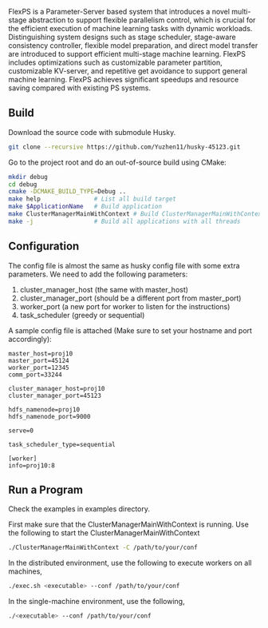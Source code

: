 
FlexPS is a Parameter-Server based system that introduces a novel multi-stage abstraction to support flexible parallelism control, which is crucial for the efficient execution of machine learning tasks with dynamic workloads. Distinguishing system designs such as stage scheduler, stage-aware consistency controller, flexible model preparation, and direct model transfer are introduced to support efficient multi-stage machine learning. FlexPS includes optimizations such as customizable parameter partition, customizable KV-server, and repetitive get avoidance to support general machine learning. FlexPS achieves significant speedups and resource saving compared with existing PS systems. 

## Build

Download the source code with submodule Husky.
```sh
git clone --recursive https://github.com/Yuzhen11/husky-45123.git
```

Go to the project root and do an out-of-source build using CMake:
```sh
mkdir debug
cd debug
cmake -DCMAKE_BUILD_TYPE=Debug ..
make help               # List all build target
make $ApplicationName   # Build application
make ClusterManagerMainWithContext # Build ClusterManagerMainWithContext
make -j                 # Build all applications with all threads
```

## Configuration

The config file is almost the same as husky config file with some extra parameters. We need to add the following parameters:

1. cluster_manager_host (the same with master_host)
2. cluster_manager_port (should be a different port from master_port)
3. worker_port (a new port for worker to listen for the instructions)
4. task_scheduler (greedy or sequential)

A sample config file is attached (Make sure to set your hostname and port accordingly):
```
master_host=proj10
master_port=45124
worker_port=12345
comm_port=33244

cluster_manager_host=proj10
cluster_manager_port=45123

hdfs_namenode=proj10
hdfs_namenode_port=9000

serve=0

task_scheduler_type=sequential

[worker]
info=proj10:8
```

## Run a Program

Check the examples in examples directory.

First make sure that the ClusterManagerMainWithContext is running. Use the following to start the ClusterManagerMainWithContext

```sh
./ClusterManagerMainWithContext -C /path/to/your/conf
```

In the distributed environment, use the following to execute workers on all machines,

```sh
./exec.sh <executable> --conf /path/to/your/conf
```

In the single-machine environment, use the following,

```sh
./<executable> --conf /path/to/your/conf
```

